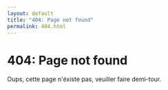 ```yaml
---
layout: default
title: "404: Page not found"
permalink: 404.html
---
```

 
# 404: Page not found
Oups, cette page n'éxiste pas, veuiller faire demi-tour.